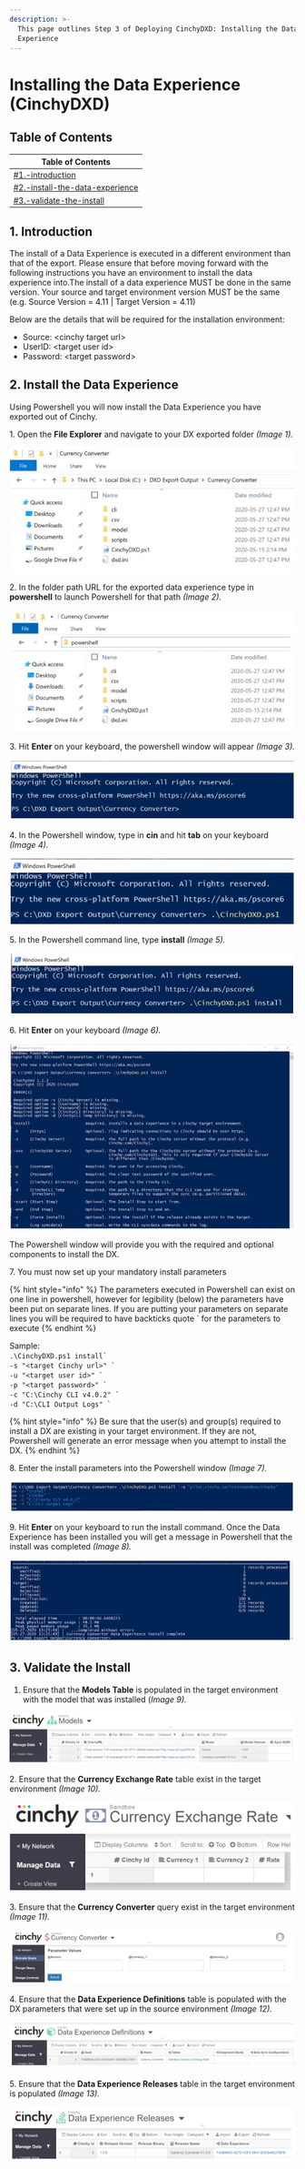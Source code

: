 ```yaml
---
description: >-
  This page outlines Step 3 of Deploying CinchyDXD: Installing the Data
  Experience
---
```


# Installing the Data Experience (CinchyDXD)

## Table of Contents

| Table of Contents                                                                                                       |
| ----------------------------------------------------------------------------------------------------------------------- |
| [#1.-introduction](installing-the-data-experience-cinchydxd.md#1.-introduction "mention")                               |
| [#2.-install-the-data-experience](installing-the-data-experience-cinchydxd.md#2.-install-the-data-experience "mention") |
| [#3.-validate-the-install](installing-the-data-experience-cinchydxd.md#3.-validate-the-install "mention")               |

## 1. Introduction

The install of a Data Experience is executed in a different environment than that of the export. Please ensure that before moving forward with the following instructions you have an environment to install the data experience into.The install of a data experience MUST be done in the same version. Your source and target environment version MUST be the same (e.g. Source Version = 4.11 | Target Version = 4.11)

Below are the details that will be required for the installation environment:

* Source: \<cinchy target url>
* UserID: \<target user id>
* Password: \<target password>

## 2. Install the Data Experience&#x20;

Using Powershell you will now install the Data Experience you have exported out of Cinchy.

1\. Open the **File Explorer** and navigate to your DX exported folder _(Image 1)._

![Image 1: Step 1](<../../../.gitbook/assets/image (353).png>)

2\. In the folder path URL for the exported data experience type in **powershell** to launch Powershell for that path _(Image 2)._

![Image 2: Step 2](<../../../.gitbook/assets/image (449).png>)

3\. Hit **Enter** on your keyboard, the powershell window will appear _(Image 3)._

![Image 3: Step 3](<../../../.gitbook/assets/image (254).png>)

4\. In the Powershell window, type in **cin** and hit **tab** on your keyboard _(Image 4)._

![Image 4: Step 4](<../../../.gitbook/assets/image (229).png>)

5\. In the Powershell command line, type **install** _(Image 5)._

![Image 5: Step 5](<../../../.gitbook/assets/image (163).png>)

6\. Hit **Enter** on your keyboard _(Image 6)._

![Image 6: Step 6](<../../../.gitbook/assets/image (551).png>)

The Powershell window will provide you with the required and optional components to install the DX.

7\. You must now set up your mandatory install parameters

{% hint style="info" %}
The parameters executed in Powershell can exist on one line in powershell, however for legibility (below) the parameters have been put on separate lines.  If you are putting your parameters on separate lines you will be required to have backticks quote \`  for the parameters to execute
{% endhint %}

Sample:\
&#x20;`` .\CinchyDXD.ps1 install` ``\
`` -s "<target Cinchy url>" ` ``\
`` -u "<target user id>" ` ``\
`` -p "<target password>" ` ``\
`` -c "C:\Cinchy CLI v4.0.2" ` ``\
`` -d "C:\CLI Output Logs" ` ``

{% hint style="info" %}
Be sure that the user(s) and group(s) required to install a DX are existing in your target environment.  If they are not, Powershell will generate an error message when you attempt to install the DX.
{% endhint %}

8\. Enter the install parameters into the Powershell window _(Image 7)._

![Image 7: Step 8](<../../../.gitbook/assets/image (634).png>)

9\. Hit **Enter** on your keyboard to run the install command. Once the Data Experience has been installed you will get a message in Powershell that the install was completed _(Image 8)._

![Image 8: Step 9](<../../../.gitbook/assets/image (154).png>)

## 3. Validate the Install

1. Ensure that the **Models Table** is populated in the target environment with the model that was installed (_Image 9)._

![Image 9: Step 1](<../../../.gitbook/assets/image (502).png>)

2\. Ensure that the **Currency Exchange Rate** table exist in the target environment _(Image 10)._

![Image 10: step 2](<../../../.gitbook/assets/image (666).png>)

3\. Ensure that the **Currency Converter** query exist in the target environment _(Image 11)._

![Image 11: Step 3](<../../../.gitbook/assets/image (147).png>)

4\. Ensure that the **Data Experience Definitions** table is populated with the DX parameters that were set up in the source environment _(Image 12)._

![Image 12: Step 4](<../../../.gitbook/assets/image (141).png>)

5\. Ensure that the **Data Experience Releases** table in the target environment is populated _(Image 13)._

![Image 13: Step 5](<../../../.gitbook/assets/image (374).png>)

